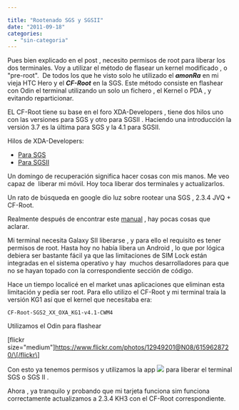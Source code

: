 ```yaml
---

title: "Rootenado SGS y SGSII"
date: "2011-09-18"
categories: 
  - "sin-categoria"
---
```


Pues bien explicado en el post , necesito permisos de root para liberar los dos terminales. Voy a utilizar el método de flasear un kernel modificado , o "pre-root".  De todos los que he visto solo he utilizado el **_amonRa_** en mi vieja HTC Hero y el _**CF-Root**_ en la SGS. Este método consiste en flashear con Odin el terminal utilizando un solo un fichero , el Kernel o PDA , y evitando reparticionar.

EL CF-Root tiene su base en el foro XDA-Developers , tiene dos hilos uno con las versiones para SGS y otro para SGSII . Haciendo una introducción la versión 3.7 es la última para SGS y la 4.1 para SGSII.

Hilos de XDA-Developers:

- [Para SGS](https://forum.xda-developers.com/showthread.php?t=788108 "CF-Root para SGS")
- [Para SGSII](https://luispuente.net/2011/09/recuperando-contenido-de-archivos-eliminados-en-linux/ "CF-Root para SGSII") 

Un domingo de recuperación significa hacer cosas con mis manos. Me veo capaz de  liberar mi móvil. Hoy toca liberar dos terminales y actualizarlos.

Un rato de búsqueda en google dio luz sobre rootear una SGS , 2.3.4 JVQ + CF-Root.

Realmente después de encontrar este [manual](https://www.return222.com/2011/07/mega-tutorial-guia-completa-y-todo.html "Mega tutrial SGSII") , hay pocas cosas que aclarar.

Mi terminal necesita Galaxy SII liberarse , y para ello el requisito es tener permisos de root. Hasta hoy no había libera un Android , lo que por lógica debiera ser bastante fácil ya que las limitaciones de SIM Lock están integradas en el sistema operativo y hay  muchos desarrolladores para que no se hayan topado con la correspondiente sección de código.

Hace un tiempo localicé en el market unas aplicaciones que eliminan esta limitación y pedía ser root. Para ello utilizo el CF-Root y mi terminal traía la versión KG1 así que el kernel que necesitaba era:

`CF-Root-SGS2_XX_OXA_KG1-v4.1-CWM4`

Utilizamos el Odin para flashear

\[flickr size="medium"\]https://www.flickr.com/photos/12949201@N08/6159628720/\[/flickr\]

Con esto ya tenemos permisos y utilizamos la app [![](images/45_avail_market_logo2.png)](https://market.android.com/details?id=com.helroz.galaxysunlock&feature=related_apps) para liberar el terminal SGS o SGS II .

Ahora , ya tranquilo y probando que mi tarjeta funciona sim funciona correctamente actualizamos a 2.3.4 KH3 con el CF-Root correspondiente.
